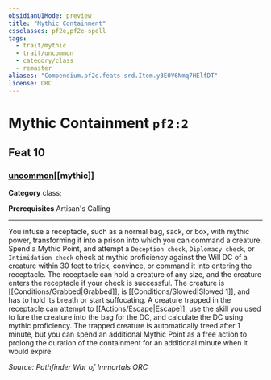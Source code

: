 ```yaml
---
obsidianUIMode: preview
title: "Mythic Containment"
cssclasses: pf2e,pf2e-spell
tags:
  - trait/mythic
  - trait/uncommon
  - category/class
  - remaster
aliases: "Compendium.pf2e.feats-srd.Item.y3E0V6Nmq7HElfDT"
license: ORC
---
```

# Mythic Containment `pf2:2`
## Feat 10
### [uncommon](uncommon "Uncommon Rarity Trait")[[mythic]]

**Category** class; 



**Prerequisites** Artisan's Calling
* * *
You infuse a receptacle, such as a normal bag, sack, or box, with mythic power, transforming it into a prison into which you can command a creature. Spend a Mythic Point, and attempt a `Deception check`, `Diplomacy check`, or `Intimidation check` check at mythic proficiency against the Will DC of a creature within 30 feet to trick, convince, or command it into entering the receptacle. The receptacle can hold a creature of any size, and the creature enters the receptacle if your check is successful. The creature is [[Conditions/Grabbed|Grabbed]], is [[Conditions/Slowed|Slowed 1]], and has to hold its breath or start suffocating. A creature trapped in the receptacle can attempt to [[Actions/Escape|Escape]]; use the skill you used to lure the creature into the bag for the DC, and calculate the DC using mythic proficiency. The trapped creature is automatically freed after 1 minute, but you can spend an additional Mythic Point as a free action to prolong the duration of the containment for an additional minute when it would expire.

*Source: Pathfinder War of Immortals*
*ORC*